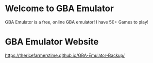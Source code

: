 # Welcome to GBA Emulator

GBA Emulator is a free, online GBA emulator! I have 50+ Games to play!

# GBA Emulator Website

https://thericefarmerstime.github.io/GBA-Emulator-Backup/
